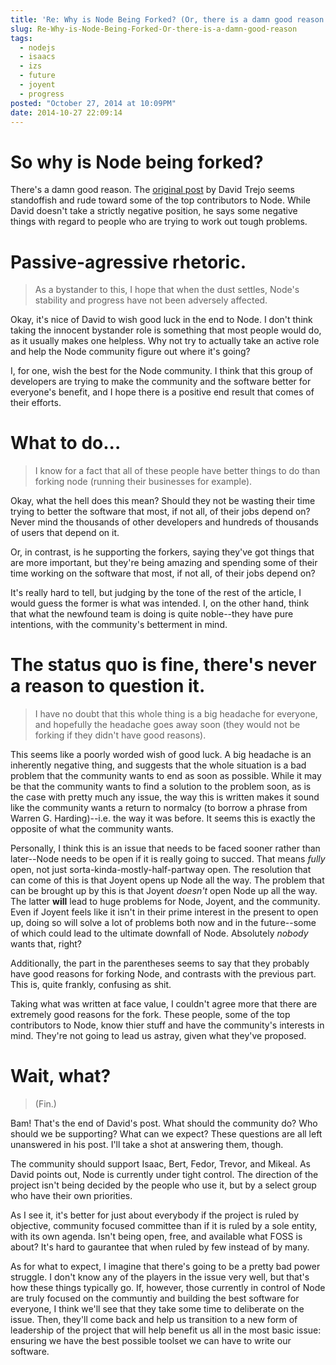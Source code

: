 ```yaml
---
title: 'Re: Why is Node Being Forked? (Or, there is a damn good reason.)'
slug: Re-Why-is-Node-Being-Forked-Or-there-is-a-damn-good-reason
tags:
  - nodejs
  - isaacs
  - izs
  - future
  - joyent
  - progress
posted: "October 27, 2014 at 10:09PM"
date: 2014-10-27 22:09:14
---
```


# So why is Node being forked?

There's a damn good reason. The [original post](http://dtrejo.com/why-is-node-being-forked.html) by David Trejo seems standoffish and rude toward some of the top contributors to Node. While David doesn't take a strictly negative position, he says some negative things with regard to people who are trying to work out tough problems.


# Passive-agressive rhetoric.

> As a bystander to this, I hope that when the dust settles, Node's stability and progress have not been adversely affected.

Okay, it's nice of David to wish good luck in the end to Node. I don't think taking the innocent bystander role is something that most people would do, as it usually makes one helpless. Why not try to actually take an active role and help the Node community figure out where it's going?

I, for one, wish the best for the Node community. I think that this group of developers are trying to make the community and the software better for everyone's benefit, and I hope there is a positive end result that comes of their efforts.


# What to do...

> I know for a fact that all of these people have better things to do than forking node (running their businesses for example).

Okay, what the hell does this mean? Should they not be wasting their time trying to better the software that most, if not all, of their jobs depend on? Never mind the thousands of other developers and hundreds of thousands of users that depend on it.

Or, in contrast, is he supporting the forkers, saying they've got things that are more important, but they're being amazing and spending some of their time working on the software that most, if not all, of their jobs depend on?

It's really hard to tell, but judging by the tone of the rest of the article, I would guess the former is what was intended. I, on the other hand, think that what the newfound team is doing is quite noble--they have pure intentions, with the community's betterment in mind.


# The status quo is fine, there's never a reason to question it.

> I have no doubt that this whole thing is a big headache for everyone, and hopefully the headache goes away soon (they would not be forking if they didn't have good reasons).

This seems like a poorly worded wish of good luck. A big headache is an inherently negative thing, and suggests that the whole situation is a bad problem that the community wants to end as soon as possible. While it may be that the community wants to find a solution to the problem soon, as is the case with pretty much any issue, the way this is written makes it sound like the community wants a return to normalcy (to borrow a phrase from Warren G. Harding)--i.e. the way it was before. It seems this is exactly the opposite of what the community wants.

Personally, I think this is an issue that needs to be faced sooner rather than later--Node needs to be open if it is really going to succed. That means _fully_ open, not just sorta-kinda-mostly-half-partway open. The resolution that can come of this is that Joyent opens up Node all the way. The problem that can be brought up by this is that Joyent _doesn't_ open Node up all the way. The latter **will** lead to huge problems for Node, Joyent, and the community. Even if Joyent feels like it isn't in their prime interest in the present to open up, doing so will solve a lot of problems both now and in the future--some of which could lead to the ultimate downfall of Node. Absolutely _nobody_ wants that, right?

Additionally, the part in the parentheses seems to say that they probably have good reasons for forking Node, and contrasts with the previous part. This is, quite frankly, confusing as shit.

Taking what was written at face value, I couldn't agree more that there are extremely good reasons for the fork. These people, some of the top contributors to Node, know thier stuff and have the community's interests in mind. They're not going to lead us astray, given what they've proposed.


# Wait, what?

> (Fin.)

Bam! That's the end of David's post. What should the community do? Who should we be supporting? What can we expect? These questions are all left unanswered in his post. I'll take a shot at answering them, though.

The community should support Isaac, Bert, Fedor, Trevor, and Mikeal. As David points out, Node is currently under tight control. The direction of the project isn't being decided by the people who use it, but by a select group who have their own priorities.

As I see it, it's better for just about everybody if the project is ruled by objective, community focused committee than if it is ruled by a sole entity, with its own agenda. Isn't being open, free, and available what FOSS is about? It's hard to gaurantee that when ruled by few instead of by many.

As for what to expect, I imagine that there's going to be a pretty bad power struggle. I don't know any of the players in the issue very well, but that's how these things typically go. If, however, those currently in control of Node are truly focused on the communtiy and building the best software for everyone, I think we'll see that they take some time to deliberate on the issue. Then, they'll come back and help us transition to a new form of leadership of the project that will help benefit us all in the most basic issue: ensuring we have the best possible toolset we can have to write our software.
